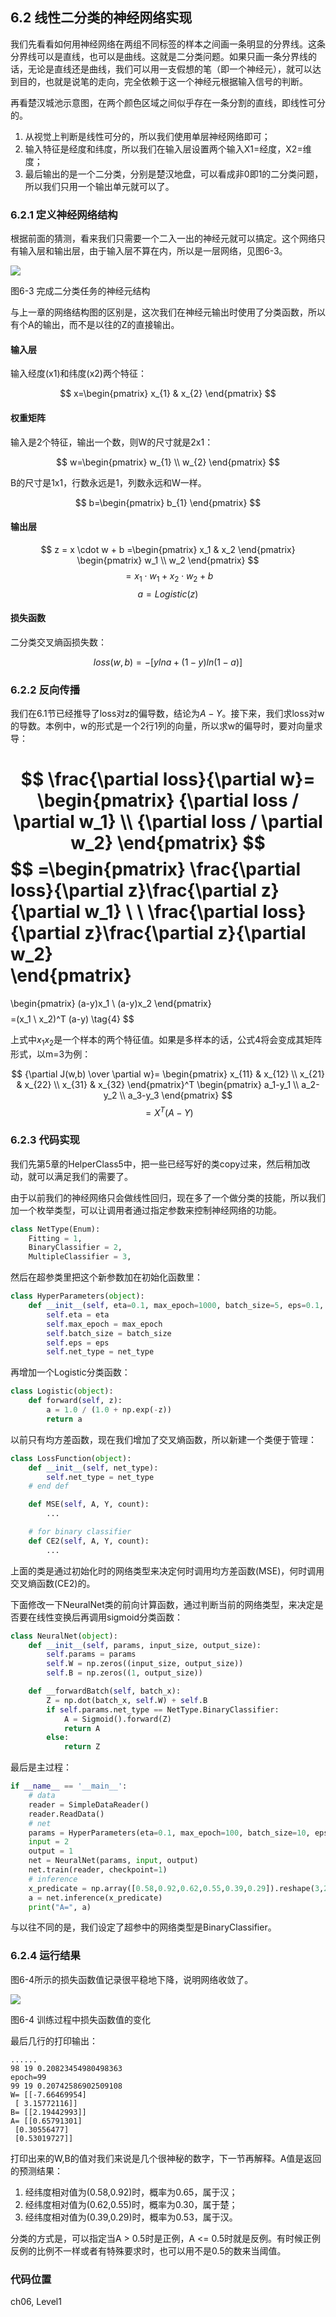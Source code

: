 <!--Copyright © Microsoft Corporation. All rights reserved.
  适用于[License](https://github.com/Microsoft/ai-edu/blob/master/LICENSE.md)版权许可-->
  
## 6.2 线性二分类的神经网络实现

我们先看看如何用神经网络在两组不同标签的样本之间画一条明显的分界线。这条分界线可以是直线，也可以是曲线。这就是二分类问题。如果只画一条分界线的话，无论是直线还是曲线，我们可以用一支假想的笔（即一个神经元），就可以达到目的，也就是说笔的走向，完全依赖于这一个神经元根据输入信号的判断。

再看楚汉城池示意图，在两个颜色区域之间似乎存在一条分割的直线，即线性可分的。

1. 从视觉上判断是线性可分的，所以我们使用单层神经网络即可；
2. 输入特征是经度和纬度，所以我们在输入层设置两个输入X1=经度，X2=维度；
3. 最后输出的是一个二分类，分别是楚汉地盘，可以看成非0即1的二分类问题，所以我们只用一个输出单元就可以了。

### 6.2.1 定义神经网络结构

根据前面的猜测，看来我们只需要一个二入一出的神经元就可以搞定。这个网络只有输入层和输出层，由于输入层不算在内，所以是一层网络，见图6-3。

<img src="../Images/6/BinaryClassifierNN.png" ch="500" />

图6-3 完成二分类任务的神经元结构

与上一章的网络结构图的区别是，这次我们在神经元输出时使用了分类函数，所以有个A的输出，而不是以往的Z的直接输出。

#### 输入层

输入经度(x1)和纬度(x2)两个特征：

$$
x=\begin{pmatrix}
x_{1} & x_{2}
\end{pmatrix}
$$

#### 权重矩阵

输入是2个特征，输出一个数，则W的尺寸就是2x1：

$$
w=\begin{pmatrix}
w_{1} \\ w_{2}
\end{pmatrix}
$$

B的尺寸是1x1，行数永远是1，列数永远和W一样。

$$
b=\begin{pmatrix}
b_{1}
\end{pmatrix}
$$

#### 输出层

$$
z = x \cdot w + b
=\begin{pmatrix}
    x_1 & x_2
\end{pmatrix}
\begin{pmatrix}
    w_1 \\ w_2
\end{pmatrix}
$$
$$
=x_1 \cdot w_1 + x_2 \cdot w_2 + b \tag{1}
$$
$$a = Logistic(z) \tag{2}$$

#### 损失函数

二分类交叉熵函损失数：

$$
loss(w,b) = -[yln a+(1-y)ln(1-a)] \tag{3}
$$

### 6.2.2 反向传播

我们在6.1节已经推导了loss对z的偏导数，结论为$A-Y$。接下来，我们求loss对w的导数。本例中，w的形式是一个2行1列的向量，所以求w的偏导时，要对向量求导：

$$
\frac{\partial loss}{\partial w}=
\begin{pmatrix}
    {\partial loss / \partial w_1} \\ 
    {\partial loss / \partial w_2}
\end{pmatrix}
$$
$$
=\begin{pmatrix}
 \frac{\partial loss}{\partial z}\frac{\partial z}{\partial w_1} \\
 \\
 \frac{\partial loss}{\partial z}\frac{\partial z}{\partial w_2}   
\end{pmatrix}
=
\begin{pmatrix}
    (a-y)x_1 \\
    (a-y)x_2
\end{pmatrix}
$$
$$
=(x_1 \ x_2)^T (a-y) \tag{4}
$$

上式中$x_1x_2$是一个样本的两个特征值。如果是多样本的话，公式4将会变成其矩阵形式，以m=3为例：

$$
{\partial J(w,b) \over \partial w}=
\begin{pmatrix}
    x_{11} & x_{12} \\
    x_{21} & x_{22} \\
    x_{31} & x_{32} 
\end{pmatrix}^T
\begin{pmatrix}
    a_1-y_1 \\
    a_2-y_2 \\
    a_3-y_3 
\end{pmatrix}
$$
$$
=X^T(A-Y) \tag{5}
$$

### 6.2.3 代码实现

我们先第5章的HelperClass5中，把一些已经写好的类copy过来，然后稍加改动，就可以满足我们的需要了。

由于以前我们的神经网络只会做线性回归，现在多了一个做分类的技能，所以我们加一个枚举类型，可以让调用者通过指定参数来控制神经网络的功能。

```Python
class NetType(Enum):
    Fitting = 1,
    BinaryClassifier = 2,
    MultipleClassifier = 3,
```

然后在超参类里把这个新参数加在初始化函数里：

```Python
class HyperParameters(object):
    def __init__(self, eta=0.1, max_epoch=1000, batch_size=5, eps=0.1, net_type=NetType.Fitting):
        self.eta = eta
        self.max_epoch = max_epoch
        self.batch_size = batch_size
        self.eps = eps
        self.net_type = net_type
```
再增加一个Logistic分类函数：

```Python
class Logistic(object):
    def forward(self, z):
        a = 1.0 / (1.0 + np.exp(-z))
        return a
```

以前只有均方差函数，现在我们增加了交叉熵函数，所以新建一个类便于管理：

```Python
class LossFunction(object):
    def __init__(self, net_type):
        self.net_type = net_type
    # end def

    def MSE(self, A, Y, count):
        ...

    # for binary classifier
    def CE2(self, A, Y, count):
        ...
```
上面的类是通过初始化时的网络类型来决定何时调用均方差函数(MSE)，何时调用交叉熵函数(CE2)的。

下面修改一下NeuralNet类的前向计算函数，通过判断当前的网络类型，来决定是否要在线性变换后再调用sigmoid分类函数：

```Python
class NeuralNet(object):
    def __init__(self, params, input_size, output_size):
        self.params = params
        self.W = np.zeros((input_size, output_size))
        self.B = np.zeros((1, output_size))

    def __forwardBatch(self, batch_x):
        Z = np.dot(batch_x, self.W) + self.B
        if self.params.net_type == NetType.BinaryClassifier:
            A = Sigmoid().forward(Z)
            return A
        else:
            return Z
```

最后是主过程：

```Python
if __name__ == '__main__':
    # data
    reader = SimpleDataReader()
    reader.ReadData()
    # net
    params = HyperParameters(eta=0.1, max_epoch=100, batch_size=10, eps=1e-3, net_type=NetType.BinaryClassifier)
    input = 2
    output = 1
    net = NeuralNet(params, input, output)
    net.train(reader, checkpoint=1)
    # inference
    x_predicate = np.array([0.58,0.92,0.62,0.55,0.39,0.29]).reshape(3,2)
    a = net.inference(x_predicate)
    print("A=", a)    
```

与以往不同的是，我们设定了超参中的网络类型是BinaryClassifier。

### 6.2.4 运行结果

图6-4所示的损失函数值记录很平稳地下降，说明网络收敛了。

<img src="../Images/6/binary_loss.png" ch="500" />

图6-4 训练过程中损失函数值的变化

最后几行的打印输出：

```
......
98 19 0.20823454980498363
epoch=99
99 19 0.20742586902509108
W= [[-7.66469954]
 [ 3.15772116]]
B= [[2.19442993]]
A= [[0.65791301]
 [0.30556477]
 [0.53019727]]
```

打印出来的W,B的值对我们来说是几个很神秘的数字，下一节再解释。A值是返回的预测结果：

1. 经纬度相对值为(0.58,0.92)时，概率为0.65，属于汉；
2. 经纬度相对值为(0.62,0.55)时，概率为0.30，属于楚；
3. 经纬度相对值为(0.39,0.29)时，概率为0.53，属于汉。

分类的方式是，可以指定当A > 0.5时是正例，A <= 0.5时就是反例。有时候正例反例的比例不一样或者有特殊要求时，也可以用不是0.5的数来当阈值。

### 代码位置

ch06, Level1
